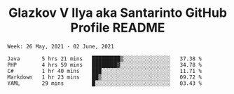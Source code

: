 <h1 align="center">Glazkov V Ilya aka Santarinto GitHub Profile README</h1>

<!--START_SECTION:waka-->
```text
Week: 26 May, 2021 - 02 June, 2021

Java       5 hrs 21 mins   █████████▒░░░░░░░░░░░░░░░   37.38 % 
PHP        4 hrs 59 mins   ████████▓░░░░░░░░░░░░░░░░   34.78 % 
C#         1 hr 40 mins    ███░░░░░░░░░░░░░░░░░░░░░░   11.71 % 
Markdown   1 hr 23 mins    ██▒░░░░░░░░░░░░░░░░░░░░░░   09.72 % 
YAML       29 mins         █░░░░░░░░░░░░░░░░░░░░░░░░   03.43 % 
```
<!--END_SECTION:waka-->
